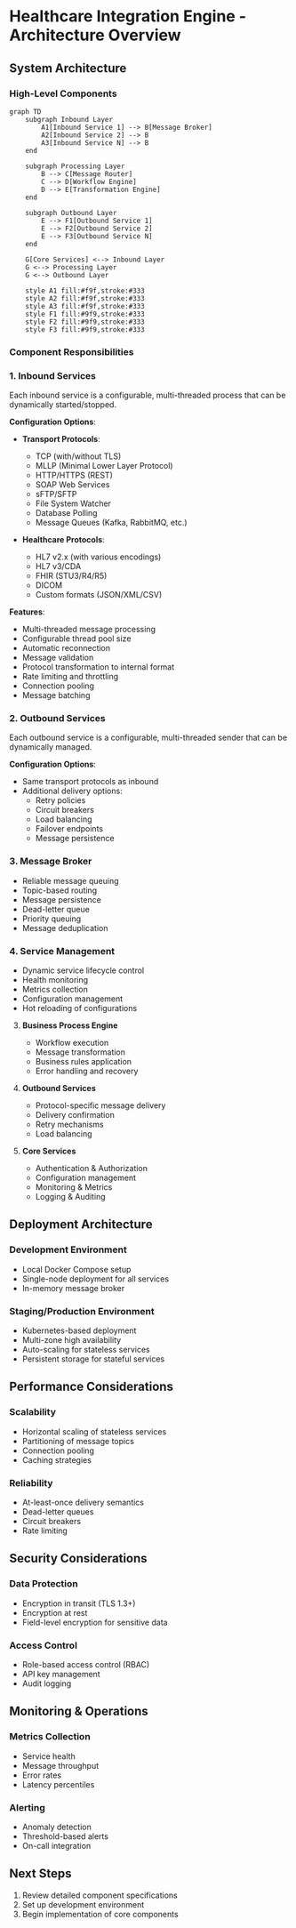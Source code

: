 # Healthcare Integration Engine - Architecture Overview

## System Architecture

### High-Level Components

```mermaid
graph TD
    subgraph Inbound Layer
        A1[Inbound Service 1] --> B[Message Broker]
        A2[Inbound Service 2] --> B
        A3[Inbound Service N] --> B
    end
    
    subgraph Processing Layer
        B --> C[Message Router]
        C --> D[Workflow Engine]
        D --> E[Transformation Engine]
    end
    
    subgraph Outbound Layer
        E --> F1[Outbound Service 1]
        E --> F2[Outbound Service 2]
        E --> F3[Outbound Service N]
    end
    
    G[Core Services] <--> Inbound Layer
    G <--> Processing Layer
    G <--> Outbound Layer
    
    style A1 fill:#f9f,stroke:#333
    style A2 fill:#f9f,stroke:#333
    style A3 fill:#f9f,stroke:#333
    style F1 fill:#9f9,stroke:#333
    style F2 fill:#9f9,stroke:#333
    style F3 fill:#9f9,stroke:#333
```

### Component Responsibilities

### 1. Inbound Services

Each inbound service is a configurable, multi-threaded process that can be dynamically started/stopped.

**Configuration Options**:
- **Transport Protocols**:
  - TCP (with/without TLS)
  - MLLP (Minimal Lower Layer Protocol)
  - HTTP/HTTPS (REST)
  - SOAP Web Services
  - sFTP/SFTP
  - File System Watcher
  - Database Polling
  - Message Queues (Kafka, RabbitMQ, etc.)

- **Healthcare Protocols**:
  - HL7 v2.x (with various encodings)
  - HL7 v3/CDA
  - FHIR (STU3/R4/R5)
  - DICOM
  - Custom formats (JSON/XML/CSV)

**Features**:
- Multi-threaded message processing
- Configurable thread pool size
- Automatic reconnection
- Message validation
- Protocol transformation to internal format
- Rate limiting and throttling
- Connection pooling
- Message batching

### 2. Outbound Services

Each outbound service is a configurable, multi-threaded sender that can be dynamically managed.

**Configuration Options**:
- Same transport protocols as inbound
- Additional delivery options:
  - Retry policies
  - Circuit breakers
  - Load balancing
  - Failover endpoints
  - Message persistence

### 3. Message Broker
- Reliable message queuing
- Topic-based routing
- Message persistence
- Dead-letter queue
- Priority queuing
- Message deduplication

### 4. Service Management
- Dynamic service lifecycle control
- Health monitoring
- Metrics collection
- Configuration management
- Hot reloading of configurations

3. **Business Process Engine**
   - Workflow execution
   - Message transformation
   - Business rules application
   - Error handling and recovery

4. **Outbound Services**
   - Protocol-specific message delivery
   - Delivery confirmation
   - Retry mechanisms
   - Load balancing

5. **Core Services**
   - Authentication & Authorization
   - Configuration management
   - Monitoring & Metrics
   - Logging & Auditing

## Deployment Architecture

### Development Environment
- Local Docker Compose setup
- Single-node deployment for all services
- In-memory message broker

### Staging/Production Environment
- Kubernetes-based deployment
- Multi-zone high availability
- Auto-scaling for stateless services
- Persistent storage for stateful services

## Performance Considerations

### Scalability
- Horizontal scaling of stateless services
- Partitioning of message topics
- Connection pooling
- Caching strategies

### Reliability
- At-least-once delivery semantics
- Dead-letter queues
- Circuit breakers
- Rate limiting

## Security Considerations

### Data Protection
- Encryption in transit (TLS 1.3+)
- Encryption at rest
- Field-level encryption for sensitive data

### Access Control
- Role-based access control (RBAC)
- API key management
- Audit logging

## Monitoring & Operations

### Metrics Collection
- Service health
- Message throughput
- Error rates
- Latency percentiles

### Alerting
- Anomaly detection
- Threshold-based alerts
- On-call integration

## Next Steps
1. Review detailed component specifications
2. Set up development environment
3. Begin implementation of core components

